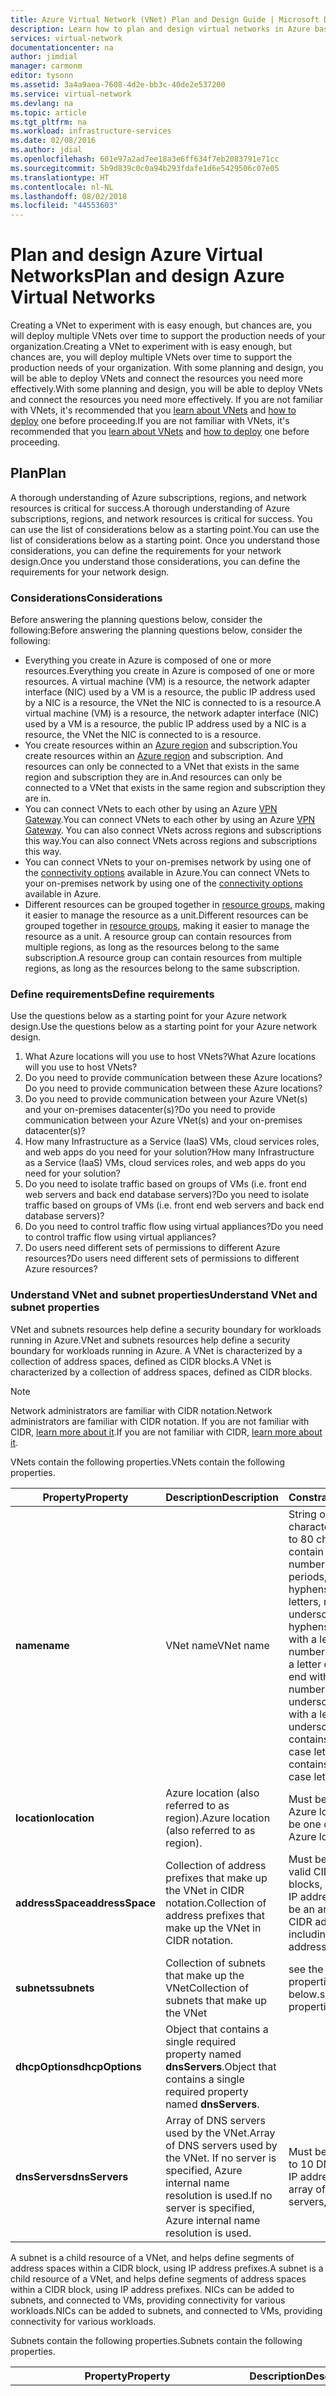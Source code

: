 ```yaml
---
title: Azure Virtual Network (VNet) Plan and Design Guide | Microsoft Docs
description: Learn how to plan and design virtual networks in Azure based on your isolation, connectivity, and location requirements.
services: virtual-network
documentationcenter: na
author: jimdial
manager: carmonm
editor: tysonn
ms.assetid: 3a4a9aea-7608-4d2e-bb3c-40de2e537200
ms.service: virtual-network
ms.devlang: na
ms.topic: article
ms.tgt_pltfrm: na
ms.workload: infrastructure-services
ms.date: 02/08/2016
ms.author: jdial
ms.openlocfilehash: 601e97a2ad7ee18a3e6ff634f7eb2083791e71cc
ms.sourcegitcommit: 5b9d839c0c0a94b293fdafe1d6e5429506c07e05
ms.translationtype: HT
ms.contentlocale: nl-NL
ms.lasthandoff: 08/02/2018
ms.locfileid: "44553603"
---
```

# <a name="plan-and-design-azure-virtual-networks"></a><span data-ttu-id="439d5-103">Plan and design Azure Virtual Networks</span><span class="sxs-lookup"><span data-stu-id="439d5-103">Plan and design Azure Virtual Networks</span></span>
<span data-ttu-id="439d5-104">Creating a VNet to experiment with is easy enough, but chances are, you will deploy multiple VNets over time to support the production needs of your organization.</span><span class="sxs-lookup"><span data-stu-id="439d5-104">Creating a VNet to experiment with is easy enough, but chances are, you will deploy multiple VNets over time to support the production needs of your organization.</span></span> <span data-ttu-id="439d5-105">With some planning and design, you will be able to deploy VNets and connect the resources you need more effectively.</span><span class="sxs-lookup"><span data-stu-id="439d5-105">With some planning and design, you will be able to deploy VNets and connect the resources you need more effectively.</span></span> <span data-ttu-id="439d5-106">If you are not familiar with VNets, it's recommended that you [learn about VNets](virtual-networks-overview.md) and [how to deploy](virtual-networks-create-vnet-arm-pportal.md) one before proceeding.</span><span class="sxs-lookup"><span data-stu-id="439d5-106">If you are not familiar with VNets, it's recommended that you [learn about VNets](virtual-networks-overview.md) and [how to deploy](virtual-networks-create-vnet-arm-pportal.md) one before proceeding.</span></span>

## <a name="plan"></a><span data-ttu-id="439d5-107">Plan</span><span class="sxs-lookup"><span data-stu-id="439d5-107">Plan</span></span>
<span data-ttu-id="439d5-108">A thorough understanding of Azure subscriptions, regions, and network resources is critical for success.</span><span class="sxs-lookup"><span data-stu-id="439d5-108">A thorough understanding of Azure subscriptions, regions, and network resources is critical for success.</span></span> <span data-ttu-id="439d5-109">You can use the list of considerations below as a starting point.</span><span class="sxs-lookup"><span data-stu-id="439d5-109">You can use the list of considerations below as a starting point.</span></span> <span data-ttu-id="439d5-110">Once you understand those considerations, you can define the requirements for your network design.</span><span class="sxs-lookup"><span data-stu-id="439d5-110">Once you understand those considerations, you can define the requirements for your network design.</span></span>

### <a name="considerations"></a><span data-ttu-id="439d5-111">Considerations</span><span class="sxs-lookup"><span data-stu-id="439d5-111">Considerations</span></span>
<span data-ttu-id="439d5-112">Before answering the planning questions below, consider the following:</span><span class="sxs-lookup"><span data-stu-id="439d5-112">Before answering the planning questions below, consider the following:</span></span>

* <span data-ttu-id="439d5-113">Everything you create in Azure is composed of one or more resources.</span><span class="sxs-lookup"><span data-stu-id="439d5-113">Everything you create in Azure is composed of one or more resources.</span></span> <span data-ttu-id="439d5-114">A virtual machine (VM) is a resource, the network adapter interface (NIC) used by a VM is a resource, the public IP address used by a NIC is a resource, the VNet the NIC is connected to is a resource.</span><span class="sxs-lookup"><span data-stu-id="439d5-114">A virtual machine (VM) is a resource, the network adapter interface (NIC) used by a VM is a resource, the public IP address used by a NIC is a resource, the VNet the NIC is connected to is a resource.</span></span>
* <span data-ttu-id="439d5-115">You create resources within an [Azure region](https://azure.microsoft.com/regions/#services) and subscription.</span><span class="sxs-lookup"><span data-stu-id="439d5-115">You create resources within an [Azure region](https://azure.microsoft.com/regions/#services) and subscription.</span></span> <span data-ttu-id="439d5-116">And resources can only be connected to a VNet that exists in the same region and subscription they are in.</span><span class="sxs-lookup"><span data-stu-id="439d5-116">And resources can only be connected to a VNet that exists in the same region and subscription they are in.</span></span>
* <span data-ttu-id="439d5-117">You can connect VNets to each other by using an Azure [VPN Gateway](../vpn-gateway/vpn-gateway-vnet-vnet-rm-ps.md).</span><span class="sxs-lookup"><span data-stu-id="439d5-117">You can connect VNets to each other by using an Azure [VPN Gateway](../vpn-gateway/vpn-gateway-vnet-vnet-rm-ps.md).</span></span> <span data-ttu-id="439d5-118">You can also connect VNets across regions and subscriptions this way.</span><span class="sxs-lookup"><span data-stu-id="439d5-118">You can also connect VNets across regions and subscriptions this way.</span></span>
* <span data-ttu-id="439d5-119">You can connect VNets to your on-premises network by using one of the [connectivity options](../vpn-gateway/vpn-gateway-about-vpngateways.md#site-to-site-and-multi-site-ipsecike-vpn-tunnel) available in Azure.</span><span class="sxs-lookup"><span data-stu-id="439d5-119">You can connect VNets to your on-premises network by using one of the [connectivity options](../vpn-gateway/vpn-gateway-about-vpngateways.md#site-to-site-and-multi-site-ipsecike-vpn-tunnel) available in Azure.</span></span>
* <span data-ttu-id="439d5-120">Different resources can be grouped together in [resource groups](../azure-resource-manager/resource-group-overview.md#resource-groups), making it easier to manage the resource as a unit.</span><span class="sxs-lookup"><span data-stu-id="439d5-120">Different resources can be grouped together in [resource groups](../azure-resource-manager/resource-group-overview.md#resource-groups), making it easier to manage the resource as a unit.</span></span> <span data-ttu-id="439d5-121">A resource group can contain resources from multiple regions, as long as the resources belong to the same subscription.</span><span class="sxs-lookup"><span data-stu-id="439d5-121">A resource group can contain resources from multiple regions, as long as the resources belong to the same subscription.</span></span>

### <a name="define-requirements"></a><span data-ttu-id="439d5-122">Define requirements</span><span class="sxs-lookup"><span data-stu-id="439d5-122">Define requirements</span></span>
<span data-ttu-id="439d5-123">Use the questions below as a starting point for your Azure network design.</span><span class="sxs-lookup"><span data-stu-id="439d5-123">Use the questions below as a starting point for your Azure network design.</span></span>    

1. <span data-ttu-id="439d5-124">What Azure locations will you use to host VNets?</span><span class="sxs-lookup"><span data-stu-id="439d5-124">What Azure locations will you use to host VNets?</span></span>
2. <span data-ttu-id="439d5-125">Do you need to provide communication between these Azure locations?</span><span class="sxs-lookup"><span data-stu-id="439d5-125">Do you need to provide communication between these Azure locations?</span></span>
3. <span data-ttu-id="439d5-126">Do you need to provide communication between your Azure VNet(s) and your on-premises datacenter(s)?</span><span class="sxs-lookup"><span data-stu-id="439d5-126">Do you need to provide communication between your Azure VNet(s) and your on-premises datacenter(s)?</span></span>
4. <span data-ttu-id="439d5-127">How many Infrastructure as a Service (IaaS) VMs, cloud services roles, and web apps do you need for your solution?</span><span class="sxs-lookup"><span data-stu-id="439d5-127">How many Infrastructure as a Service (IaaS) VMs, cloud services roles, and web apps do you need for your solution?</span></span>
5. <span data-ttu-id="439d5-128">Do you need to isolate traffic based on groups of VMs (i.e. front end web servers and back end database servers)?</span><span class="sxs-lookup"><span data-stu-id="439d5-128">Do you need to isolate traffic based on groups of VMs (i.e. front end web servers and back end database servers)?</span></span>
6. <span data-ttu-id="439d5-129">Do you need to control traffic flow using virtual appliances?</span><span class="sxs-lookup"><span data-stu-id="439d5-129">Do you need to control traffic flow using virtual appliances?</span></span>
7. <span data-ttu-id="439d5-130">Do users need different sets of permissions to different Azure resources?</span><span class="sxs-lookup"><span data-stu-id="439d5-130">Do users need different sets of permissions to different Azure resources?</span></span>

### <a name="understand-vnet-and-subnet-properties"></a><span data-ttu-id="439d5-131">Understand VNet and subnet properties</span><span class="sxs-lookup"><span data-stu-id="439d5-131">Understand VNet and subnet properties</span></span>
<span data-ttu-id="439d5-132">VNet and subnets resources help define a security boundary for workloads running in Azure.</span><span class="sxs-lookup"><span data-stu-id="439d5-132">VNet and subnets resources help define a security boundary for workloads running in Azure.</span></span> <span data-ttu-id="439d5-133">A VNet is characterized by a collection of address spaces, defined as CIDR blocks.</span><span class="sxs-lookup"><span data-stu-id="439d5-133">A VNet is characterized by a collection of address spaces, defined as CIDR blocks.</span></span>

> [!NOTE]
> <span data-ttu-id="439d5-134">Network administrators are familiar with CIDR notation.</span><span class="sxs-lookup"><span data-stu-id="439d5-134">Network administrators are familiar with CIDR notation.</span></span> <span data-ttu-id="439d5-135">If you are not familiar with CIDR, [learn more about it](http://whatismyipaddress.com/cidr).</span><span class="sxs-lookup"><span data-stu-id="439d5-135">If you are not familiar with CIDR, [learn more about it](http://whatismyipaddress.com/cidr).</span></span>
>
>

<span data-ttu-id="439d5-136">VNets contain the following properties.</span><span class="sxs-lookup"><span data-stu-id="439d5-136">VNets contain the following properties.</span></span>

| <span data-ttu-id="439d5-137">Property</span><span class="sxs-lookup"><span data-stu-id="439d5-137">Property</span></span> | <span data-ttu-id="439d5-138">Description</span><span class="sxs-lookup"><span data-stu-id="439d5-138">Description</span></span> | <span data-ttu-id="439d5-139">Constraints</span><span class="sxs-lookup"><span data-stu-id="439d5-139">Constraints</span></span> |
| --- | --- | --- |
| <span data-ttu-id="439d5-140">**name**</span><span class="sxs-lookup"><span data-stu-id="439d5-140">**name**</span></span> |<span data-ttu-id="439d5-141">VNet name</span><span class="sxs-lookup"><span data-stu-id="439d5-141">VNet name</span></span> |<span data-ttu-id="439d5-142">String of up to 80 characters.</span><span class="sxs-lookup"><span data-stu-id="439d5-142">String of up to 80 characters.</span></span> <span data-ttu-id="439d5-143">May contain letters, numbers, underscore, periods, or hyphens.</span><span class="sxs-lookup"><span data-stu-id="439d5-143">May contain letters, numbers, underscore, periods, or hyphens.</span></span> <span data-ttu-id="439d5-144">Must start with a letter or number.</span><span class="sxs-lookup"><span data-stu-id="439d5-144">Must start with a letter or number.</span></span> <span data-ttu-id="439d5-145">Must end with a letter, number, or underscore.</span><span class="sxs-lookup"><span data-stu-id="439d5-145">Must end with a letter, number, or underscore.</span></span> <span data-ttu-id="439d5-146">Can contains upper or lower case letters.</span><span class="sxs-lookup"><span data-stu-id="439d5-146">Can contains upper or lower case letters.</span></span> |
| <span data-ttu-id="439d5-147">**location**</span><span class="sxs-lookup"><span data-stu-id="439d5-147">**location**</span></span> |<span data-ttu-id="439d5-148">Azure location (also referred to as region).</span><span class="sxs-lookup"><span data-stu-id="439d5-148">Azure location (also referred to as region).</span></span> |<span data-ttu-id="439d5-149">Must be one of the valid Azure locations.</span><span class="sxs-lookup"><span data-stu-id="439d5-149">Must be one of the valid Azure locations.</span></span> |
| <span data-ttu-id="439d5-150">**addressSpace**</span><span class="sxs-lookup"><span data-stu-id="439d5-150">**addressSpace**</span></span> |<span data-ttu-id="439d5-151">Collection of address prefixes that make up the VNet in CIDR notation.</span><span class="sxs-lookup"><span data-stu-id="439d5-151">Collection of address prefixes that make up the VNet in CIDR notation.</span></span> |<span data-ttu-id="439d5-152">Must be an array of valid CIDR address blocks, including public IP address ranges.</span><span class="sxs-lookup"><span data-stu-id="439d5-152">Must be an array of valid CIDR address blocks, including public IP address ranges.</span></span> |
| <span data-ttu-id="439d5-153">**subnets**</span><span class="sxs-lookup"><span data-stu-id="439d5-153">**subnets**</span></span> |<span data-ttu-id="439d5-154">Collection of subnets that make up the VNet</span><span class="sxs-lookup"><span data-stu-id="439d5-154">Collection of subnets that make up the VNet</span></span> |<span data-ttu-id="439d5-155">see the subnet properties table below.</span><span class="sxs-lookup"><span data-stu-id="439d5-155">see the subnet properties table below.</span></span> |
| <span data-ttu-id="439d5-156">**dhcpOptions**</span><span class="sxs-lookup"><span data-stu-id="439d5-156">**dhcpOptions**</span></span> |<span data-ttu-id="439d5-157">Object that contains a single required property named **dnsServers**.</span><span class="sxs-lookup"><span data-stu-id="439d5-157">Object that contains a single required property named **dnsServers**.</span></span> | |
| <span data-ttu-id="439d5-158">**dnsServers**</span><span class="sxs-lookup"><span data-stu-id="439d5-158">**dnsServers**</span></span> |<span data-ttu-id="439d5-159">Array of DNS servers used by the VNet.</span><span class="sxs-lookup"><span data-stu-id="439d5-159">Array of DNS servers used by the VNet.</span></span> <span data-ttu-id="439d5-160">If no server is specified, Azure internal name resolution is used.</span><span class="sxs-lookup"><span data-stu-id="439d5-160">If no server is specified, Azure internal name resolution is used.</span></span> |<span data-ttu-id="439d5-161">Must be an array of up to 10 DNS servers, by IP address.</span><span class="sxs-lookup"><span data-stu-id="439d5-161">Must be an array of up to 10 DNS servers, by IP address.</span></span> |

<span data-ttu-id="439d5-162">A subnet is a child resource of a VNet, and helps define segments of address spaces within a CIDR block, using IP address prefixes.</span><span class="sxs-lookup"><span data-stu-id="439d5-162">A subnet is a child resource of a VNet, and helps define segments of address spaces within a CIDR block, using IP address prefixes.</span></span> <span data-ttu-id="439d5-163">NICs can be added to subnets, and connected to VMs, providing connectivity for various workloads.</span><span class="sxs-lookup"><span data-stu-id="439d5-163">NICs can be added to subnets, and connected to VMs, providing connectivity for various workloads.</span></span>

<span data-ttu-id="439d5-164">Subnets contain the following properties.</span><span class="sxs-lookup"><span data-stu-id="439d5-164">Subnets contain the following properties.</span></span>

| <span data-ttu-id="439d5-165">Property</span><span class="sxs-lookup"><span data-stu-id="439d5-165">Property</span></span> | <span data-ttu-id="439d5-166">Description</span><span class="sxs-lookup"><span data-stu-id="439d5-166">Description</span></span> | <span data-ttu-id="439d5-167">Constraints</span><span class="sxs-lookup"><span data-stu-id="439d5-167">Constraints</span></span> |
| --- | --- | --- |
| <span data-ttu-id="439d5-168">**name**</span><span class="sxs-lookup"><span data-stu-id="439d5-168">**name**</span></span> |<span data-ttu-id="439d5-169">Subnet name</span><span class="sxs-lookup"><span data-stu-id="439d5-169">Subnet name</span></span> |<span data-ttu-id="439d5-170">String of up to 80 characters.</span><span class="sxs-lookup"><span data-stu-id="439d5-170">String of up to 80 characters.</span></span> <span data-ttu-id="439d5-171">May contain letters, numbers, underscore, periods, or hyphens.</span><span class="sxs-lookup"><span data-stu-id="439d5-171">May contain letters, numbers, underscore, periods, or hyphens.</span></span> <span data-ttu-id="439d5-172">Must start with a letter or number.</span><span class="sxs-lookup"><span data-stu-id="439d5-172">Must start with a letter or number.</span></span> <span data-ttu-id="439d5-173">Must end with a letter, number, or underscore.</span><span class="sxs-lookup"><span data-stu-id="439d5-173">Must end with a letter, number, or underscore.</span></span> <span data-ttu-id="439d5-174">Can contains upper or lower case letters.</span><span class="sxs-lookup"><span data-stu-id="439d5-174">Can contains upper or lower case letters.</span></span> |
| <span data-ttu-id="439d5-175">**location**</span><span class="sxs-lookup"><span data-stu-id="439d5-175">**location**</span></span> |<span data-ttu-id="439d5-176">Azure location (also referred to as region).</span><span class="sxs-lookup"><span data-stu-id="439d5-176">Azure location (also referred to as region).</span></span> |<span data-ttu-id="439d5-177">Must be one of the valid Azure locations.</span><span class="sxs-lookup"><span data-stu-id="439d5-177">Must be one of the valid Azure locations.</span></span> |
| <span data-ttu-id="439d5-178">**addressPrefix**</span><span class="sxs-lookup"><span data-stu-id="439d5-178">**addressPrefix**</span></span> |<span data-ttu-id="439d5-179">Single address prefix that make up the subnet in CIDR notation</span><span class="sxs-lookup"><span data-stu-id="439d5-179">Single address prefix that make up the subnet in CIDR notation</span></span> |<span data-ttu-id="439d5-180">Must be a single CIDR block that is part of one of the VNet's address spaces.</span><span class="sxs-lookup"><span data-stu-id="439d5-180">Must be a single CIDR block that is part of one of the VNet's address spaces.</span></span> |
| <span data-ttu-id="439d5-181">**networkSecurityGroup**</span><span class="sxs-lookup"><span data-stu-id="439d5-181">**networkSecurityGroup**</span></span> |<span data-ttu-id="439d5-182">NSG applied to the subnet</span><span class="sxs-lookup"><span data-stu-id="439d5-182">NSG applied to the subnet</span></span> | |
| <span data-ttu-id="439d5-183">**routeTable**</span><span class="sxs-lookup"><span data-stu-id="439d5-183">**routeTable**</span></span> |<span data-ttu-id="439d5-184">Route table applied to the subnet</span><span class="sxs-lookup"><span data-stu-id="439d5-184">Route table applied to the subnet</span></span> | |
| <span data-ttu-id="439d5-185">**ipConfigurations**</span><span class="sxs-lookup"><span data-stu-id="439d5-185">**ipConfigurations**</span></span> |<span data-ttu-id="439d5-186">Collection of IP configuration objects used by NICs connected to the subnet</span><span class="sxs-lookup"><span data-stu-id="439d5-186">Collection of IP configuration objects used by NICs connected to the subnet</span></span> | |

### <a name="name-resolution"></a><span data-ttu-id="439d5-187">Name resolution</span><span class="sxs-lookup"><span data-stu-id="439d5-187">Name resolution</span></span>
<span data-ttu-id="439d5-188">By default, your VNet uses [Azure-provided name resolution](virtual-networks-name-resolution-for-vms-and-role-instances.md) to resolve names inside the VNet, and on the public Internet.</span><span class="sxs-lookup"><span data-stu-id="439d5-188">By default, your VNet uses [Azure-provided name resolution](virtual-networks-name-resolution-for-vms-and-role-instances.md) to resolve names inside the VNet, and on the public Internet.</span></span> <span data-ttu-id="439d5-189">However, if you connect your VNets to your on-premises data centers, you need to provide [your own DNS server](virtual-networks-name-resolution-for-vms-and-role-instances.md) to resolve names between your networks.</span><span class="sxs-lookup"><span data-stu-id="439d5-189">However, if you connect your VNets to your on-premises data centers, you need to provide [your own DNS server](virtual-networks-name-resolution-for-vms-and-role-instances.md) to resolve names between your networks.</span></span>  

### <a name="limits"></a><span data-ttu-id="439d5-190">Limits</span><span class="sxs-lookup"><span data-stu-id="439d5-190">Limits</span></span>
<span data-ttu-id="439d5-191">Review the networking limits in the [Azure limits](../azure-subscription-service-limits.md#networking-limits) article to ensure that your design doesn't conflict with any of the limits.</span><span class="sxs-lookup"><span data-stu-id="439d5-191">Review the networking limits in the [Azure limits](../azure-subscription-service-limits.md#networking-limits) article to ensure that your design doesn't conflict with any of the limits.</span></span> <span data-ttu-id="439d5-192">Some limits can be increased by opening a support ticket.</span><span class="sxs-lookup"><span data-stu-id="439d5-192">Some limits can be increased by opening a support ticket.</span></span>

### <a name="role-based-access-control-rbac"></a><span data-ttu-id="439d5-193">Role-Based Access Control (RBAC)</span><span class="sxs-lookup"><span data-stu-id="439d5-193">Role-Based Access Control (RBAC)</span></span>
<span data-ttu-id="439d5-194">You can use [Azure RBAC](../active-directory/role-based-access-built-in-roles.md) to control the level of access different users may have to different resources in Azure.</span><span class="sxs-lookup"><span data-stu-id="439d5-194">You can use [Azure RBAC](../active-directory/role-based-access-built-in-roles.md) to control the level of access different users may have to different resources in Azure.</span></span> <span data-ttu-id="439d5-195">That way you can segregate the work done by your team based on their needs.</span><span class="sxs-lookup"><span data-stu-id="439d5-195">That way you can segregate the work done by your team based on their needs.</span></span>

<span data-ttu-id="439d5-196">As far as virtual networks are concerned, users in the **Network Contributor** role have full control over Azure Resource Manager virtual network resources.</span><span class="sxs-lookup"><span data-stu-id="439d5-196">As far as virtual networks are concerned, users in the **Network Contributor** role have full control over Azure Resource Manager virtual network resources.</span></span> <span data-ttu-id="439d5-197">Similarly, users in the **Classic Network Contributor** role have full control over classic virtual network resources.</span><span class="sxs-lookup"><span data-stu-id="439d5-197">Similarly, users in the **Classic Network Contributor** role have full control over classic virtual network resources.</span></span>

> [!NOTE]
> <span data-ttu-id="439d5-198">You can also [create your own roles](../active-directory/role-based-access-control-configure.md) to separate your administrative needs.</span><span class="sxs-lookup"><span data-stu-id="439d5-198">You can also [create your own roles](../active-directory/role-based-access-control-configure.md) to separate your administrative needs.</span></span>
>
>

## <a name="design"></a><span data-ttu-id="439d5-199">Design</span><span class="sxs-lookup"><span data-stu-id="439d5-199">Design</span></span>
<span data-ttu-id="439d5-200">Once you know the answers to the questions in the [Plan](#Plan) section, review the following before defining your VNets.</span><span class="sxs-lookup"><span data-stu-id="439d5-200">Once you know the answers to the questions in the [Plan](#Plan) section, review the following before defining your VNets.</span></span>

### <a name="number-of-subscriptions-and-vnets"></a><span data-ttu-id="439d5-201">Number of subscriptions and VNets</span><span class="sxs-lookup"><span data-stu-id="439d5-201">Number of subscriptions and VNets</span></span>
<span data-ttu-id="439d5-202">You should consider creating multiple VNets in the following scenarios:</span><span class="sxs-lookup"><span data-stu-id="439d5-202">You should consider creating multiple VNets in the following scenarios:</span></span>

* <span data-ttu-id="439d5-203">**VMs that need to be placed in different Azure locations**.</span><span class="sxs-lookup"><span data-stu-id="439d5-203">**VMs that need to be placed in different Azure locations**.</span></span> <span data-ttu-id="439d5-204">VNets in Azure are regional.</span><span class="sxs-lookup"><span data-stu-id="439d5-204">VNets in Azure are regional.</span></span> <span data-ttu-id="439d5-205">They cannot span locations.</span><span class="sxs-lookup"><span data-stu-id="439d5-205">They cannot span locations.</span></span> <span data-ttu-id="439d5-206">Therefore you need at least one VNet for each Azure location you want to host VMs in.</span><span class="sxs-lookup"><span data-stu-id="439d5-206">Therefore you need at least one VNet for each Azure location you want to host VMs in.</span></span>
* <span data-ttu-id="439d5-207">**Workloads that need to be completely isolated from one another**.</span><span class="sxs-lookup"><span data-stu-id="439d5-207">**Workloads that need to be completely isolated from one another**.</span></span> <span data-ttu-id="439d5-208">You can create separate VNets, that even use the same IP address spaces, to isolate different workloads from one another.</span><span class="sxs-lookup"><span data-stu-id="439d5-208">You can create separate VNets, that even use the same IP address spaces, to isolate different workloads from one another.</span></span>

<span data-ttu-id="439d5-209">Keep in mind that the limits you see above are per region, per subscription.</span><span class="sxs-lookup"><span data-stu-id="439d5-209">Keep in mind that the limits you see above are per region, per subscription.</span></span> <span data-ttu-id="439d5-210">That means you can use multiple subscriptions to increase the limit of resources you can maintain in Azure.</span><span class="sxs-lookup"><span data-stu-id="439d5-210">That means you can use multiple subscriptions to increase the limit of resources you can maintain in Azure.</span></span> <span data-ttu-id="439d5-211">You can use a site-to-site VPN, or an ExpressRoute circuit, to connect VNets in different subscriptions.</span><span class="sxs-lookup"><span data-stu-id="439d5-211">You can use a site-to-site VPN, or an ExpressRoute circuit, to connect VNets in different subscriptions.</span></span>

### <a name="subscription-and-vnet-design-patterns"></a><span data-ttu-id="439d5-212">Subscription and VNet design patterns</span><span class="sxs-lookup"><span data-stu-id="439d5-212">Subscription and VNet design patterns</span></span>
<span data-ttu-id="439d5-213">The table below shows some common design patterns for using subscriptions and VNets.</span><span class="sxs-lookup"><span data-stu-id="439d5-213">The table below shows some common design patterns for using subscriptions and VNets.</span></span>

| <span data-ttu-id="439d5-214">Scenario</span><span class="sxs-lookup"><span data-stu-id="439d5-214">Scenario</span></span> | <span data-ttu-id="439d5-215">Diagram</span><span class="sxs-lookup"><span data-stu-id="439d5-215">Diagram</span></span> | <span data-ttu-id="439d5-216">Pros</span><span class="sxs-lookup"><span data-stu-id="439d5-216">Pros</span></span> | <span data-ttu-id="439d5-217">Cons</span><span class="sxs-lookup"><span data-stu-id="439d5-217">Cons</span></span> |
| --- | --- | --- | --- |
| <span data-ttu-id="439d5-218">Single subscription, two VNets per app</span><span class="sxs-lookup"><span data-stu-id="439d5-218">Single subscription, two VNets per app</span></span> |![Single subscription](https://docstestmedia1.blob.core.windows.net/azure-media/articles/virtual-network/media/virtual-network-vnet-plan-design-arm/figure1.png) |<span data-ttu-id="439d5-220">Only one subscription to manage.</span><span class="sxs-lookup"><span data-stu-id="439d5-220">Only one subscription to manage.</span></span> |<span data-ttu-id="439d5-221">Maximum number of VNets per Azure region.</span><span class="sxs-lookup"><span data-stu-id="439d5-221">Maximum number of VNets per Azure region.</span></span> <span data-ttu-id="439d5-222">You need more subscriptions after that.</span><span class="sxs-lookup"><span data-stu-id="439d5-222">You need more subscriptions after that.</span></span> <span data-ttu-id="439d5-223">Review the [Azure limits](../azure-subscription-service-limits.md#networking-limits) article for details.</span><span class="sxs-lookup"><span data-stu-id="439d5-223">Review the [Azure limits](../azure-subscription-service-limits.md#networking-limits) article for details.</span></span> |
| <span data-ttu-id="439d5-224">One subscription per app, two VNets per app</span><span class="sxs-lookup"><span data-stu-id="439d5-224">One subscription per app, two VNets per app</span></span> |![Single subscription](https://docstestmedia1.blob.core.windows.net/azure-media/articles/virtual-network/media/virtual-network-vnet-plan-design-arm/figure2.png) |<span data-ttu-id="439d5-226">Uses only two VNets per subscription.</span><span class="sxs-lookup"><span data-stu-id="439d5-226">Uses only two VNets per subscription.</span></span> |<span data-ttu-id="439d5-227">Harder to manage when there are too many apps.</span><span class="sxs-lookup"><span data-stu-id="439d5-227">Harder to manage when there are too many apps.</span></span> |
| <span data-ttu-id="439d5-228">One subscription per business unit, two VNets per app.</span><span class="sxs-lookup"><span data-stu-id="439d5-228">One subscription per business unit, two VNets per app.</span></span> |![Single subscription](https://docstestmedia1.blob.core.windows.net/azure-media/articles/virtual-network/media/virtual-network-vnet-plan-design-arm/figure3.png) |<span data-ttu-id="439d5-230">Balance between number of subscriptions and VNets.</span><span class="sxs-lookup"><span data-stu-id="439d5-230">Balance between number of subscriptions and VNets.</span></span> |<span data-ttu-id="439d5-231">Maximum number of VNets per business unit (subscription).</span><span class="sxs-lookup"><span data-stu-id="439d5-231">Maximum number of VNets per business unit (subscription).</span></span> <span data-ttu-id="439d5-232">Review the [Azure limits](../azure-subscription-service-limits.md#networking-limits) article for details.</span><span class="sxs-lookup"><span data-stu-id="439d5-232">Review the [Azure limits](../azure-subscription-service-limits.md#networking-limits) article for details.</span></span> |
| <span data-ttu-id="439d5-233">One subscription per business unit, two VNets per group of apps.</span><span class="sxs-lookup"><span data-stu-id="439d5-233">One subscription per business unit, two VNets per group of apps.</span></span> |![Single subscription](https://docstestmedia1.blob.core.windows.net/azure-media/articles/virtual-network/media/virtual-network-vnet-plan-design-arm/figure4.png) |<span data-ttu-id="439d5-235">Balance between number of subscriptions and VNets.</span><span class="sxs-lookup"><span data-stu-id="439d5-235">Balance between number of subscriptions and VNets.</span></span> |<span data-ttu-id="439d5-236">Apps must be isolated by using subnets and NSGs.</span><span class="sxs-lookup"><span data-stu-id="439d5-236">Apps must be isolated by using subnets and NSGs.</span></span> |

### <a name="number-of-subnets"></a><span data-ttu-id="439d5-237">Number of subnets</span><span class="sxs-lookup"><span data-stu-id="439d5-237">Number of subnets</span></span>
<span data-ttu-id="439d5-238">You should consider multiple subnets in a VNet in the following scenarios:</span><span class="sxs-lookup"><span data-stu-id="439d5-238">You should consider multiple subnets in a VNet in the following scenarios:</span></span>

* <span data-ttu-id="439d5-239">**Not enough private IP addresses for all NICs in a subnet**.</span><span class="sxs-lookup"><span data-stu-id="439d5-239">**Not enough private IP addresses for all NICs in a subnet**.</span></span> <span data-ttu-id="439d5-240">If your subnet address space does not contain enough IP addresses for the number of NICs in the subnet, you need to create multiple subnets.</span><span class="sxs-lookup"><span data-stu-id="439d5-240">If your subnet address space does not contain enough IP addresses for the number of NICs in the subnet, you need to create multiple subnets.</span></span> <span data-ttu-id="439d5-241">Keep in mind that Azure reserves 5 private IP addresses from each subnet that cannot be used: the first and last addresses of the address space (for the subnet address, and multicast) and 3 addresses to be used internally (for DHCP and DNS purposes).</span><span class="sxs-lookup"><span data-stu-id="439d5-241">Keep in mind that Azure reserves 5 private IP addresses from each subnet that cannot be used: the first and last addresses of the address space (for the subnet address, and multicast) and 3 addresses to be used internally (for DHCP and DNS purposes).</span></span>
* <span data-ttu-id="439d5-242">**Security**.</span><span class="sxs-lookup"><span data-stu-id="439d5-242">**Security**.</span></span> <span data-ttu-id="439d5-243">You can use subnets to separate groups of VMs from one another for workloads that have a multi-layer structure, and apply different [network security groups (NSGs)](virtual-networks-nsg.md#subnets) for those subnets.</span><span class="sxs-lookup"><span data-stu-id="439d5-243">You can use subnets to separate groups of VMs from one another for workloads that have a multi-layer structure, and apply different [network security groups (NSGs)](virtual-networks-nsg.md#subnets) for those subnets.</span></span>
* <span data-ttu-id="439d5-244">**Hybrid connectivity**.</span><span class="sxs-lookup"><span data-stu-id="439d5-244">**Hybrid connectivity**.</span></span> <span data-ttu-id="439d5-245">You can use VPN gateways and ExpressRoute circuits to [connect](../vpn-gateway/vpn-gateway-about-vpngateways.md#site-to-site-and-multi-site-ipsecike-vpn-tunnel) your VNets to one another, and to your on-premises data center(s).</span><span class="sxs-lookup"><span data-stu-id="439d5-245">You can use VPN gateways and ExpressRoute circuits to [connect](../vpn-gateway/vpn-gateway-about-vpngateways.md#site-to-site-and-multi-site-ipsecike-vpn-tunnel) your VNets to one another, and to your on-premises data center(s).</span></span> <span data-ttu-id="439d5-246">VPN gateways and ExpressRoute circuits require a subnet of their own to be created.</span><span class="sxs-lookup"><span data-stu-id="439d5-246">VPN gateways and ExpressRoute circuits require a subnet of their own to be created.</span></span>
* <span data-ttu-id="439d5-247">**Virtual appliances**.</span><span class="sxs-lookup"><span data-stu-id="439d5-247">**Virtual appliances**.</span></span> <span data-ttu-id="439d5-248">You can use a virtual appliance, such as a firewall, WAN accelerator, or VPN gateway in an Azure VNet.</span><span class="sxs-lookup"><span data-stu-id="439d5-248">You can use a virtual appliance, such as a firewall, WAN accelerator, or VPN gateway in an Azure VNet.</span></span> <span data-ttu-id="439d5-249">When you do so, you need to [route traffic](virtual-networks-udr-overview.md) to those appliances and isolate them in their own subnet.</span><span class="sxs-lookup"><span data-stu-id="439d5-249">When you do so, you need to [route traffic](virtual-networks-udr-overview.md) to those appliances and isolate them in their own subnet.</span></span>

### <a name="subnet-and-nsg-design-patterns"></a><span data-ttu-id="439d5-250">Subnet and NSG design patterns</span><span class="sxs-lookup"><span data-stu-id="439d5-250">Subnet and NSG design patterns</span></span>
<span data-ttu-id="439d5-251">The table below shows some common design patterns for using subnets.</span><span class="sxs-lookup"><span data-stu-id="439d5-251">The table below shows some common design patterns for using subnets.</span></span>

| <span data-ttu-id="439d5-252">Scenario</span><span class="sxs-lookup"><span data-stu-id="439d5-252">Scenario</span></span> | <span data-ttu-id="439d5-253">Diagram</span><span class="sxs-lookup"><span data-stu-id="439d5-253">Diagram</span></span> | <span data-ttu-id="439d5-254">Pros</span><span class="sxs-lookup"><span data-stu-id="439d5-254">Pros</span></span> | <span data-ttu-id="439d5-255">Cons</span><span class="sxs-lookup"><span data-stu-id="439d5-255">Cons</span></span> |
| --- | --- | --- | --- |
| <span data-ttu-id="439d5-256">Single subnet, NSGs per application layer, per app</span><span class="sxs-lookup"><span data-stu-id="439d5-256">Single subnet, NSGs per application layer, per app</span></span> |![Single subnet](https://docstestmedia1.blob.core.windows.net/azure-media/articles/virtual-network/media/virtual-network-vnet-plan-design-arm/figure5.png) |<span data-ttu-id="439d5-258">Only one subnet to manage.</span><span class="sxs-lookup"><span data-stu-id="439d5-258">Only one subnet to manage.</span></span> |<span data-ttu-id="439d5-259">Multiple NSGs necessary to isolate each application.</span><span class="sxs-lookup"><span data-stu-id="439d5-259">Multiple NSGs necessary to isolate each application.</span></span> |
| <span data-ttu-id="439d5-260">One subnet per app, NSGs per application layer</span><span class="sxs-lookup"><span data-stu-id="439d5-260">One subnet per app, NSGs per application layer</span></span> |![Subnet per app](https://docstestmedia1.blob.core.windows.net/azure-media/articles/virtual-network/media/virtual-network-vnet-plan-design-arm/figure6.png) |<span data-ttu-id="439d5-262">Fewer NSGs to manage.</span><span class="sxs-lookup"><span data-stu-id="439d5-262">Fewer NSGs to manage.</span></span> |<span data-ttu-id="439d5-263">Multiple subnets to manage.</span><span class="sxs-lookup"><span data-stu-id="439d5-263">Multiple subnets to manage.</span></span> |
| <span data-ttu-id="439d5-264">One subnet per application layer, NSGs per app.</span><span class="sxs-lookup"><span data-stu-id="439d5-264">One subnet per application layer, NSGs per app.</span></span> |![Subnet per layer](https://docstestmedia1.blob.core.windows.net/azure-media/articles/virtual-network/media/virtual-network-vnet-plan-design-arm/figure7.png) |<span data-ttu-id="439d5-266">Balance between number of subnets and NSGs.</span><span class="sxs-lookup"><span data-stu-id="439d5-266">Balance between number of subnets and NSGs.</span></span> |<span data-ttu-id="439d5-267">Maximum number of NSGs per subscription.</span><span class="sxs-lookup"><span data-stu-id="439d5-267">Maximum number of NSGs per subscription.</span></span> <span data-ttu-id="439d5-268">Review the [Azure limits](../azure-subscription-service-limits.md#networking-limits) article for details.</span><span class="sxs-lookup"><span data-stu-id="439d5-268">Review the [Azure limits](../azure-subscription-service-limits.md#networking-limits) article for details.</span></span> |
| <span data-ttu-id="439d5-269">One subnet per application layer, per app, NSGs per subnet</span><span class="sxs-lookup"><span data-stu-id="439d5-269">One subnet per application layer, per app, NSGs per subnet</span></span> |![Subnet per layer per app](https://docstestmedia1.blob.core.windows.net/azure-media/articles/virtual-network/media/virtual-network-vnet-plan-design-arm/figure8.png) |<span data-ttu-id="439d5-271">Possibly smaller number of NSGs.</span><span class="sxs-lookup"><span data-stu-id="439d5-271">Possibly smaller number of NSGs.</span></span> |<span data-ttu-id="439d5-272">Multiple subnets to manage.</span><span class="sxs-lookup"><span data-stu-id="439d5-272">Multiple subnets to manage.</span></span> |

## <a name="sample-design"></a><span data-ttu-id="439d5-273">Sample design</span><span class="sxs-lookup"><span data-stu-id="439d5-273">Sample design</span></span>
<span data-ttu-id="439d5-274">To illustrate the application of the information in this article, consider the following scenario.</span><span class="sxs-lookup"><span data-stu-id="439d5-274">To illustrate the application of the information in this article, consider the following scenario.</span></span>

<span data-ttu-id="439d5-275">You work for a company that has 2 data centers in North America, and two data centers Europe.</span><span class="sxs-lookup"><span data-stu-id="439d5-275">You work for a company that has 2 data centers in North America, and two data centers Europe.</span></span> <span data-ttu-id="439d5-276">You identified 6 different customer facing applications maintained by 2 different business units that you want to migrate to Azure as a pilot.</span><span class="sxs-lookup"><span data-stu-id="439d5-276">You identified 6 different customer facing applications maintained by 2 different business units that you want to migrate to Azure as a pilot.</span></span> <span data-ttu-id="439d5-277">The basic architecture for the applications are as follows:</span><span class="sxs-lookup"><span data-stu-id="439d5-277">The basic architecture for the applications are as follows:</span></span>

* <span data-ttu-id="439d5-278">App1, App2, App3, and App4 are web applications hosted on Linux servers running Ubuntu.</span><span class="sxs-lookup"><span data-stu-id="439d5-278">App1, App2, App3, and App4 are web applications hosted on Linux servers running Ubuntu.</span></span> <span data-ttu-id="439d5-279">Each application connects to a separate application server that hosts RESTful services on Linux servers.</span><span class="sxs-lookup"><span data-stu-id="439d5-279">Each application connects to a separate application server that hosts RESTful services on Linux servers.</span></span> <span data-ttu-id="439d5-280">The RESTful services connect to a back end MySQL database.</span><span class="sxs-lookup"><span data-stu-id="439d5-280">The RESTful services connect to a back end MySQL database.</span></span>
* <span data-ttu-id="439d5-281">App5 and App6 are web applications hosted on Windows servers running Windows Server 2012 R2.</span><span class="sxs-lookup"><span data-stu-id="439d5-281">App5 and App6 are web applications hosted on Windows servers running Windows Server 2012 R2.</span></span> <span data-ttu-id="439d5-282">Each application connects to a back end SQL Server database.</span><span class="sxs-lookup"><span data-stu-id="439d5-282">Each application connects to a back end SQL Server database.</span></span>
* <span data-ttu-id="439d5-283">All apps are currently hosted in one of the company's data centers in North America.</span><span class="sxs-lookup"><span data-stu-id="439d5-283">All apps are currently hosted in one of the company's data centers in North America.</span></span>
* <span data-ttu-id="439d5-284">The on-premises data centers use the 10.0.0.0/8 address space.</span><span class="sxs-lookup"><span data-stu-id="439d5-284">The on-premises data centers use the 10.0.0.0/8 address space.</span></span>

<span data-ttu-id="439d5-285">You need to design a virtual network solution that meets the following requirements:</span><span class="sxs-lookup"><span data-stu-id="439d5-285">You need to design a virtual network solution that meets the following requirements:</span></span>

* <span data-ttu-id="439d5-286">Each business unit should not be affected by resource consumption of other business units.</span><span class="sxs-lookup"><span data-stu-id="439d5-286">Each business unit should not be affected by resource consumption of other business units.</span></span>
* <span data-ttu-id="439d5-287">You should minimize the amount of VNets and subnets to make management easier.</span><span class="sxs-lookup"><span data-stu-id="439d5-287">You should minimize the amount of VNets and subnets to make management easier.</span></span>
* <span data-ttu-id="439d5-288">Each business unit should have a single test/development VNet used for all applications.</span><span class="sxs-lookup"><span data-stu-id="439d5-288">Each business unit should have a single test/development VNet used for all applications.</span></span>
* <span data-ttu-id="439d5-289">Each application is hosted in 2 different Azure data centers per continent (North America and Europe).</span><span class="sxs-lookup"><span data-stu-id="439d5-289">Each application is hosted in 2 different Azure data centers per continent (North America and Europe).</span></span>
* <span data-ttu-id="439d5-290">Each application is completely isolated from each other.</span><span class="sxs-lookup"><span data-stu-id="439d5-290">Each application is completely isolated from each other.</span></span>
* <span data-ttu-id="439d5-291">Each application can be accessed by customers over the Internet using HTTP.</span><span class="sxs-lookup"><span data-stu-id="439d5-291">Each application can be accessed by customers over the Internet using HTTP.</span></span>
* <span data-ttu-id="439d5-292">Each application can be accessed by users connected to the on-premises data centers by using an encrypted tunnel.</span><span class="sxs-lookup"><span data-stu-id="439d5-292">Each application can be accessed by users connected to the on-premises data centers by using an encrypted tunnel.</span></span>
* <span data-ttu-id="439d5-293">Connection to on-premises data centers should use existing VPN devices.</span><span class="sxs-lookup"><span data-stu-id="439d5-293">Connection to on-premises data centers should use existing VPN devices.</span></span>
* <span data-ttu-id="439d5-294">The company's networking group should have full control over the VNet configuration.</span><span class="sxs-lookup"><span data-stu-id="439d5-294">The company's networking group should have full control over the VNet configuration.</span></span>
* <span data-ttu-id="439d5-295">Developers in each business unit should only be able to deploy VMs to existing subnets.</span><span class="sxs-lookup"><span data-stu-id="439d5-295">Developers in each business unit should only be able to deploy VMs to existing subnets.</span></span>
* <span data-ttu-id="439d5-296">All applications will be migrated as they are to Azure (lift-and-shift).</span><span class="sxs-lookup"><span data-stu-id="439d5-296">All applications will be migrated as they are to Azure (lift-and-shift).</span></span>
* <span data-ttu-id="439d5-297">The databases in each location should replicate to other Azure locations once a day.</span><span class="sxs-lookup"><span data-stu-id="439d5-297">The databases in each location should replicate to other Azure locations once a day.</span></span>
* <span data-ttu-id="439d5-298">Each application should use 5 front end web servers, 2 application servers (when necessary), and 2 database servers.</span><span class="sxs-lookup"><span data-stu-id="439d5-298">Each application should use 5 front end web servers, 2 application servers (when necessary), and 2 database servers.</span></span>

### <a name="plan"></a><span data-ttu-id="439d5-299">Plan</span><span class="sxs-lookup"><span data-stu-id="439d5-299">Plan</span></span>
<span data-ttu-id="439d5-300">You should start your design planning by answering the question in the [Define requirements](#Define-requirements) section as shown below.</span><span class="sxs-lookup"><span data-stu-id="439d5-300">You should start your design planning by answering the question in the [Define requirements](#Define-requirements) section as shown below.</span></span>

1. <span data-ttu-id="439d5-301">What Azure locations will you use to host VNets?</span><span class="sxs-lookup"><span data-stu-id="439d5-301">What Azure locations will you use to host VNets?</span></span>

    <span data-ttu-id="439d5-302">2 locations in North America, and 2 locations in Europe.</span><span class="sxs-lookup"><span data-stu-id="439d5-302">2 locations in North America, and 2 locations in Europe.</span></span> <span data-ttu-id="439d5-303">You should pick those based on the physical location of your existing on-premises data centers.</span><span class="sxs-lookup"><span data-stu-id="439d5-303">You should pick those based on the physical location of your existing on-premises data centers.</span></span> <span data-ttu-id="439d5-304">That way your connection from your physical locations to Azure will have a better latency.</span><span class="sxs-lookup"><span data-stu-id="439d5-304">That way your connection from your physical locations to Azure will have a better latency.</span></span>
2. <span data-ttu-id="439d5-305">Do you need to provide communication between these Azure locations?</span><span class="sxs-lookup"><span data-stu-id="439d5-305">Do you need to provide communication between these Azure locations?</span></span>

    <span data-ttu-id="439d5-306">Yes.</span><span class="sxs-lookup"><span data-stu-id="439d5-306">Yes.</span></span> <span data-ttu-id="439d5-307">Since the databases must be replicated to all locations.</span><span class="sxs-lookup"><span data-stu-id="439d5-307">Since the databases must be replicated to all locations.</span></span>
3. <span data-ttu-id="439d5-308">Do you need to provide communication between your Azure VNet(s) and your on-premises data center(s)?</span><span class="sxs-lookup"><span data-stu-id="439d5-308">Do you need to provide communication between your Azure VNet(s) and your on-premises data center(s)?</span></span>

    <span data-ttu-id="439d5-309">Yes.</span><span class="sxs-lookup"><span data-stu-id="439d5-309">Yes.</span></span> <span data-ttu-id="439d5-310">Since users connected to the on-premises data centers must be able to access the applications through an encrypted tunnel.</span><span class="sxs-lookup"><span data-stu-id="439d5-310">Since users connected to the on-premises data centers must be able to access the applications through an encrypted tunnel.</span></span>
4. <span data-ttu-id="439d5-311">How many IaaS VMs do you need for your solution?</span><span class="sxs-lookup"><span data-stu-id="439d5-311">How many IaaS VMs do you need for your solution?</span></span>

    <span data-ttu-id="439d5-312">200 IaaS VMs.</span><span class="sxs-lookup"><span data-stu-id="439d5-312">200 IaaS VMs.</span></span> <span data-ttu-id="439d5-313">App1, App2 and App3 require 5 web servers each, 2 applications servers each, and 2 database servers each.</span><span class="sxs-lookup"><span data-stu-id="439d5-313">App1, App2 and App3 require 5 web servers each, 2 applications servers each, and 2 database servers each.</span></span> <span data-ttu-id="439d5-314">That's a total of 9 IaaS VMs per application, or 36 IaaS VMs.</span><span class="sxs-lookup"><span data-stu-id="439d5-314">That's a total of 9 IaaS VMs per application, or 36 IaaS VMs.</span></span> <span data-ttu-id="439d5-315">App5 and App6 require 5 web servers and 2 database servers each.</span><span class="sxs-lookup"><span data-stu-id="439d5-315">App5 and App6 require 5 web servers and 2 database servers each.</span></span> <span data-ttu-id="439d5-316">That's a total of 7 IaaS VMs per application, or 14 IaaS VMs.</span><span class="sxs-lookup"><span data-stu-id="439d5-316">That's a total of 7 IaaS VMs per application, or 14 IaaS VMs.</span></span> <span data-ttu-id="439d5-317">Therefore, you need 50 IaaS VMs for all applications in each Azure region.</span><span class="sxs-lookup"><span data-stu-id="439d5-317">Therefore, you need 50 IaaS VMs for all applications in each Azure region.</span></span> <span data-ttu-id="439d5-318">Since we need to use 4 regions, there will be 200 IaaS VMs.</span><span class="sxs-lookup"><span data-stu-id="439d5-318">Since we need to use 4 regions, there will be 200 IaaS VMs.</span></span>

    <span data-ttu-id="439d5-319">You will also need to provide DNS servers in each VNet, or in your on-premises data centers to resolve name between your Azure IaaS VMs and your on-premises network.</span><span class="sxs-lookup"><span data-stu-id="439d5-319">You will also need to provide DNS servers in each VNet, or in your on-premises data centers to resolve name between your Azure IaaS VMs and your on-premises network.</span></span>
5. <span data-ttu-id="439d5-320">Do you need to isolate traffic based on groups of VMs (i.e. front end web servers and back end database servers)?</span><span class="sxs-lookup"><span data-stu-id="439d5-320">Do you need to isolate traffic based on groups of VMs (i.e. front end web servers and back end database servers)?</span></span>

    <span data-ttu-id="439d5-321">Yes.</span><span class="sxs-lookup"><span data-stu-id="439d5-321">Yes.</span></span> <span data-ttu-id="439d5-322">Each application should be completely isolated from each other, and each application layer should also be isolated.</span><span class="sxs-lookup"><span data-stu-id="439d5-322">Each application should be completely isolated from each other, and each application layer should also be isolated.</span></span>
6. <span data-ttu-id="439d5-323">Do you need to control traffic flow using virtual appliances?</span><span class="sxs-lookup"><span data-stu-id="439d5-323">Do you need to control traffic flow using virtual appliances?</span></span>

    <span data-ttu-id="439d5-324">No.</span><span class="sxs-lookup"><span data-stu-id="439d5-324">No.</span></span> <span data-ttu-id="439d5-325">Virtual appliances can be used to provide more control over traffic flow, including more detailed data plane logging.</span><span class="sxs-lookup"><span data-stu-id="439d5-325">Virtual appliances can be used to provide more control over traffic flow, including more detailed data plane logging.</span></span>
7. <span data-ttu-id="439d5-326">Do users need different sets of permissions to different Azure resources?</span><span class="sxs-lookup"><span data-stu-id="439d5-326">Do users need different sets of permissions to different Azure resources?</span></span>

    <span data-ttu-id="439d5-327">Yes.</span><span class="sxs-lookup"><span data-stu-id="439d5-327">Yes.</span></span> <span data-ttu-id="439d5-328">The networking team needs full control on the virtual networking settings, while developers should only be able to deploy their VMs to pre-existing subnets.</span><span class="sxs-lookup"><span data-stu-id="439d5-328">The networking team needs full control on the virtual networking settings, while developers should only be able to deploy their VMs to pre-existing subnets.</span></span>

### <a name="design"></a><span data-ttu-id="439d5-329">Design</span><span class="sxs-lookup"><span data-stu-id="439d5-329">Design</span></span>
<span data-ttu-id="439d5-330">You should follow the design specifying subscriptions, VNets, subnets, and NSGs.</span><span class="sxs-lookup"><span data-stu-id="439d5-330">You should follow the design specifying subscriptions, VNets, subnets, and NSGs.</span></span> <span data-ttu-id="439d5-331">We will discuss NSGs here, but you should learn more about [NSGs](virtual-networks-nsg.md) before finishing your design.</span><span class="sxs-lookup"><span data-stu-id="439d5-331">We will discuss NSGs here, but you should learn more about [NSGs](virtual-networks-nsg.md) before finishing your design.</span></span>

<span data-ttu-id="439d5-332">**Number of subscriptions and VNets**</span><span class="sxs-lookup"><span data-stu-id="439d5-332">**Number of subscriptions and VNets**</span></span>

<span data-ttu-id="439d5-333">The following requirements are related to subscriptions and VNets:</span><span class="sxs-lookup"><span data-stu-id="439d5-333">The following requirements are related to subscriptions and VNets:</span></span>

* <span data-ttu-id="439d5-334">Each business unit should not be affected by resource consumption of other business units.</span><span class="sxs-lookup"><span data-stu-id="439d5-334">Each business unit should not be affected by resource consumption of other business units.</span></span>
* <span data-ttu-id="439d5-335">You should minimize the amount of VNets and subnets.</span><span class="sxs-lookup"><span data-stu-id="439d5-335">You should minimize the amount of VNets and subnets.</span></span>
* <span data-ttu-id="439d5-336">Each business unit should have a single test/development VNet used for all applications.</span><span class="sxs-lookup"><span data-stu-id="439d5-336">Each business unit should have a single test/development VNet used for all applications.</span></span>
* <span data-ttu-id="439d5-337">Each application is hosted in 2 different Azure data centers per continent (North America and Europe).</span><span class="sxs-lookup"><span data-stu-id="439d5-337">Each application is hosted in 2 different Azure data centers per continent (North America and Europe).</span></span>

<span data-ttu-id="439d5-338">Based on those requirements, you need a subscription for each business unit.</span><span class="sxs-lookup"><span data-stu-id="439d5-338">Based on those requirements, you need a subscription for each business unit.</span></span> <span data-ttu-id="439d5-339">That way, consumption of resources from a business unit will not count towards limits for other business units.</span><span class="sxs-lookup"><span data-stu-id="439d5-339">That way, consumption of resources from a business unit will not count towards limits for other business units.</span></span> <span data-ttu-id="439d5-340">And since you want to minimize the number of VNets, you should consider using the **one subscription per business unit, two VNets per group of apps** pattern as seen below.</span><span class="sxs-lookup"><span data-stu-id="439d5-340">And since you want to minimize the number of VNets, you should consider using the **one subscription per business unit, two VNets per group of apps** pattern as seen below.</span></span>

![Single subscription](https://docstestmedia1.blob.core.windows.net/azure-media/articles/virtual-network/media/virtual-network-vnet-plan-design-arm/figure9.png)

<span data-ttu-id="439d5-342">You also need to specify the address space for each VNet.</span><span class="sxs-lookup"><span data-stu-id="439d5-342">You also need to specify the address space for each VNet.</span></span> <span data-ttu-id="439d5-343">Since you need connectivity between the on-premises data centers and the Azure regions, the address space used for Azure VNets cannot clash with the on-premises network, and the address space used by each VNet should not clash with other existing VNets.</span><span class="sxs-lookup"><span data-stu-id="439d5-343">Since you need connectivity between the on-premises data centers and the Azure regions, the address space used for Azure VNets cannot clash with the on-premises network, and the address space used by each VNet should not clash with other existing VNets.</span></span> <span data-ttu-id="439d5-344">You could use the address spaces in the table below to satisfy these requirements.</span><span class="sxs-lookup"><span data-stu-id="439d5-344">You could use the address spaces in the table below to satisfy these requirements.</span></span>  

| <span data-ttu-id="439d5-345">**Subscription**</span><span class="sxs-lookup"><span data-stu-id="439d5-345">**Subscription**</span></span> | <span data-ttu-id="439d5-346">**VNet**</span><span class="sxs-lookup"><span data-stu-id="439d5-346">**VNet**</span></span> | <span data-ttu-id="439d5-347">**Azure region**</span><span class="sxs-lookup"><span data-stu-id="439d5-347">**Azure region**</span></span> | <span data-ttu-id="439d5-348">**Address space**</span><span class="sxs-lookup"><span data-stu-id="439d5-348">**Address space**</span></span> |
| --- | --- | --- | --- |
| <span data-ttu-id="439d5-349">BU1</span><span class="sxs-lookup"><span data-stu-id="439d5-349">BU1</span></span> |<span data-ttu-id="439d5-350">ProdBU1US1</span><span class="sxs-lookup"><span data-stu-id="439d5-350">ProdBU1US1</span></span> |<span data-ttu-id="439d5-351">West US</span><span class="sxs-lookup"><span data-stu-id="439d5-351">West US</span></span> |<span data-ttu-id="439d5-352">172.16.0.0/16</span><span class="sxs-lookup"><span data-stu-id="439d5-352">172.16.0.0/16</span></span> |
| <span data-ttu-id="439d5-353">BU1</span><span class="sxs-lookup"><span data-stu-id="439d5-353">BU1</span></span> |<span data-ttu-id="439d5-354">ProdBU1US2</span><span class="sxs-lookup"><span data-stu-id="439d5-354">ProdBU1US2</span></span> |<span data-ttu-id="439d5-355">East US</span><span class="sxs-lookup"><span data-stu-id="439d5-355">East US</span></span> |<span data-ttu-id="439d5-356">172.17.0.0/16</span><span class="sxs-lookup"><span data-stu-id="439d5-356">172.17.0.0/16</span></span> |
| <span data-ttu-id="439d5-357">BU1</span><span class="sxs-lookup"><span data-stu-id="439d5-357">BU1</span></span> |<span data-ttu-id="439d5-358">ProdBU1EU1</span><span class="sxs-lookup"><span data-stu-id="439d5-358">ProdBU1EU1</span></span> |<span data-ttu-id="439d5-359">North Europe</span><span class="sxs-lookup"><span data-stu-id="439d5-359">North Europe</span></span> |<span data-ttu-id="439d5-360">172.18.0.0/16</span><span class="sxs-lookup"><span data-stu-id="439d5-360">172.18.0.0/16</span></span> |
| <span data-ttu-id="439d5-361">BU1</span><span class="sxs-lookup"><span data-stu-id="439d5-361">BU1</span></span> |<span data-ttu-id="439d5-362">ProdBU1EU2</span><span class="sxs-lookup"><span data-stu-id="439d5-362">ProdBU1EU2</span></span> |<span data-ttu-id="439d5-363">West Europe</span><span class="sxs-lookup"><span data-stu-id="439d5-363">West Europe</span></span> |<span data-ttu-id="439d5-364">172.19.0.0/16</span><span class="sxs-lookup"><span data-stu-id="439d5-364">172.19.0.0/16</span></span> |
| <span data-ttu-id="439d5-365">BU1</span><span class="sxs-lookup"><span data-stu-id="439d5-365">BU1</span></span> |<span data-ttu-id="439d5-366">TestDevBU1</span><span class="sxs-lookup"><span data-stu-id="439d5-366">TestDevBU1</span></span> |<span data-ttu-id="439d5-367">West US</span><span class="sxs-lookup"><span data-stu-id="439d5-367">West US</span></span> |<span data-ttu-id="439d5-368">172.20.0.0/16</span><span class="sxs-lookup"><span data-stu-id="439d5-368">172.20.0.0/16</span></span> |
| <span data-ttu-id="439d5-369">BU2</span><span class="sxs-lookup"><span data-stu-id="439d5-369">BU2</span></span> |<span data-ttu-id="439d5-370">TestDevBU2</span><span class="sxs-lookup"><span data-stu-id="439d5-370">TestDevBU2</span></span> |<span data-ttu-id="439d5-371">West US</span><span class="sxs-lookup"><span data-stu-id="439d5-371">West US</span></span> |<span data-ttu-id="439d5-372">172.21.0.0/16</span><span class="sxs-lookup"><span data-stu-id="439d5-372">172.21.0.0/16</span></span> |
| <span data-ttu-id="439d5-373">BU2</span><span class="sxs-lookup"><span data-stu-id="439d5-373">BU2</span></span> |<span data-ttu-id="439d5-374">ProdBU2US1</span><span class="sxs-lookup"><span data-stu-id="439d5-374">ProdBU2US1</span></span> |<span data-ttu-id="439d5-375">West US</span><span class="sxs-lookup"><span data-stu-id="439d5-375">West US</span></span> |<span data-ttu-id="439d5-376">172.22.0.0/16</span><span class="sxs-lookup"><span data-stu-id="439d5-376">172.22.0.0/16</span></span> |
| <span data-ttu-id="439d5-377">BU2</span><span class="sxs-lookup"><span data-stu-id="439d5-377">BU2</span></span> |<span data-ttu-id="439d5-378">ProdBU2US2</span><span class="sxs-lookup"><span data-stu-id="439d5-378">ProdBU2US2</span></span> |<span data-ttu-id="439d5-379">East US</span><span class="sxs-lookup"><span data-stu-id="439d5-379">East US</span></span> |<span data-ttu-id="439d5-380">172.23.0.0/16</span><span class="sxs-lookup"><span data-stu-id="439d5-380">172.23.0.0/16</span></span> |
| <span data-ttu-id="439d5-381">BU2</span><span class="sxs-lookup"><span data-stu-id="439d5-381">BU2</span></span> |<span data-ttu-id="439d5-382">ProdBU2EU1</span><span class="sxs-lookup"><span data-stu-id="439d5-382">ProdBU2EU1</span></span> |<span data-ttu-id="439d5-383">North Europe</span><span class="sxs-lookup"><span data-stu-id="439d5-383">North Europe</span></span> |<span data-ttu-id="439d5-384">172.24.0.0/16</span><span class="sxs-lookup"><span data-stu-id="439d5-384">172.24.0.0/16</span></span> |
| <span data-ttu-id="439d5-385">BU2</span><span class="sxs-lookup"><span data-stu-id="439d5-385">BU2</span></span> |<span data-ttu-id="439d5-386">ProdBU2EU2</span><span class="sxs-lookup"><span data-stu-id="439d5-386">ProdBU2EU2</span></span> |<span data-ttu-id="439d5-387">West Europe</span><span class="sxs-lookup"><span data-stu-id="439d5-387">West Europe</span></span> |<span data-ttu-id="439d5-388">172.25.0.0/16</span><span class="sxs-lookup"><span data-stu-id="439d5-388">172.25.0.0/16</span></span> |

<span data-ttu-id="439d5-389">**Number of subnets and NSGs**</span><span class="sxs-lookup"><span data-stu-id="439d5-389">**Number of subnets and NSGs**</span></span>

<span data-ttu-id="439d5-390">The following requirements are related to subnets and NSGs:</span><span class="sxs-lookup"><span data-stu-id="439d5-390">The following requirements are related to subnets and NSGs:</span></span>

* <span data-ttu-id="439d5-391">You should minimize the amount of VNets and subnets.</span><span class="sxs-lookup"><span data-stu-id="439d5-391">You should minimize the amount of VNets and subnets.</span></span>
* <span data-ttu-id="439d5-392">Each application is completely isolated from each other.</span><span class="sxs-lookup"><span data-stu-id="439d5-392">Each application is completely isolated from each other.</span></span>
* <span data-ttu-id="439d5-393">Each application can be accessed by customers over the Internet using HTTP.</span><span class="sxs-lookup"><span data-stu-id="439d5-393">Each application can be accessed by customers over the Internet using HTTP.</span></span>
* <span data-ttu-id="439d5-394">Each application can be accessed by users connected to the on-premises data centers by using an encrypted tunnel.</span><span class="sxs-lookup"><span data-stu-id="439d5-394">Each application can be accessed by users connected to the on-premises data centers by using an encrypted tunnel.</span></span>
* <span data-ttu-id="439d5-395">Connection to on-premises data centers should use existing VPN devices.</span><span class="sxs-lookup"><span data-stu-id="439d5-395">Connection to on-premises data centers should use existing VPN devices.</span></span>
* <span data-ttu-id="439d5-396">The databases in each location should replicate to other Azure locations once a day.</span><span class="sxs-lookup"><span data-stu-id="439d5-396">The databases in each location should replicate to other Azure locations once a day.</span></span>

<span data-ttu-id="439d5-397">Based on those requirements, you could use one subnet per application layer, and use NSGs to filter traffic per application.</span><span class="sxs-lookup"><span data-stu-id="439d5-397">Based on those requirements, you could use one subnet per application layer, and use NSGs to filter traffic per application.</span></span> <span data-ttu-id="439d5-398">That way, you only have 3 subnets in each VNet (front end, application layer, and data layer) and one NSG per application per subnet.</span><span class="sxs-lookup"><span data-stu-id="439d5-398">That way, you only have 3 subnets in each VNet (front end, application layer, and data layer) and one NSG per application per subnet.</span></span> <span data-ttu-id="439d5-399">In this case, you should consider using the **one subnet per application layer, NSGs per app** design pattern.</span><span class="sxs-lookup"><span data-stu-id="439d5-399">In this case, you should consider using the **one subnet per application layer, NSGs per app** design pattern.</span></span> <span data-ttu-id="439d5-400">The figure below shows the use of the design pattern representing the **ProdBU1US1** VNet.</span><span class="sxs-lookup"><span data-stu-id="439d5-400">The figure below shows the use of the design pattern representing the **ProdBU1US1** VNet.</span></span>

![One subnet per layer, one NSG per application per layer](https://docstestmedia1.blob.core.windows.net/azure-media/articles/virtual-network/media/virtual-network-vnet-plan-design-arm/figure11.png)

<span data-ttu-id="439d5-402">However, you also need to create an extra subnet for the VPN connectivity between the VNets, and your on-premises data centers.</span><span class="sxs-lookup"><span data-stu-id="439d5-402">However, you also need to create an extra subnet for the VPN connectivity between the VNets, and your on-premises data centers.</span></span> <span data-ttu-id="439d5-403">And you need to specify the address space for each subnet.</span><span class="sxs-lookup"><span data-stu-id="439d5-403">And you need to specify the address space for each subnet.</span></span> <span data-ttu-id="439d5-404">The figure below shows a sample solution for **ProdBU1US1** VNet.</span><span class="sxs-lookup"><span data-stu-id="439d5-404">The figure below shows a sample solution for **ProdBU1US1** VNet.</span></span> <span data-ttu-id="439d5-405">You would replicate this scenario for each VNet.</span><span class="sxs-lookup"><span data-stu-id="439d5-405">You would replicate this scenario for each VNet.</span></span> <span data-ttu-id="439d5-406">Each color represents a different application.</span><span class="sxs-lookup"><span data-stu-id="439d5-406">Each color represents a different application.</span></span>

![Sample VNet](https://docstestmedia1.blob.core.windows.net/azure-media/articles/virtual-network/media/virtual-network-vnet-plan-design-arm/figure10.png)

<span data-ttu-id="439d5-408">**Access Control**</span><span class="sxs-lookup"><span data-stu-id="439d5-408">**Access Control**</span></span>

<span data-ttu-id="439d5-409">The following requirements are related to access control:</span><span class="sxs-lookup"><span data-stu-id="439d5-409">The following requirements are related to access control:</span></span>

* <span data-ttu-id="439d5-410">The company's networking group should have full control over the VNet configuration.</span><span class="sxs-lookup"><span data-stu-id="439d5-410">The company's networking group should have full control over the VNet configuration.</span></span>
* <span data-ttu-id="439d5-411">Developers in each business unit should only be able to deploy VMs to existing subnets.</span><span class="sxs-lookup"><span data-stu-id="439d5-411">Developers in each business unit should only be able to deploy VMs to existing subnets.</span></span>

<span data-ttu-id="439d5-412">Based on those requirements, you could add users from the networking team to the built-in **Network Contributor** role in each subscription; and create a custom role for the application developers in each subscription giving them rights to add VMs to existing subnets.</span><span class="sxs-lookup"><span data-stu-id="439d5-412">Based on those requirements, you could add users from the networking team to the built-in **Network Contributor** role in each subscription; and create a custom role for the application developers in each subscription giving them rights to add VMs to existing subnets.</span></span>

## <a name="next-steps"></a><span data-ttu-id="439d5-413">Next steps</span><span class="sxs-lookup"><span data-stu-id="439d5-413">Next steps</span></span>
* <span data-ttu-id="439d5-414">[Deploy a virtual network](virtual-networks-create-vnet-arm-template-click.md) based on a scenario.</span><span class="sxs-lookup"><span data-stu-id="439d5-414">[Deploy a virtual network](virtual-networks-create-vnet-arm-template-click.md) based on a scenario.</span></span>
* <span data-ttu-id="439d5-415">Understand how to [load balance](../load-balancer/load-balancer-overview.md) IaaS VMs and [manage routing over multiple Azure regions](../traffic-manager/traffic-manager-overview.md).</span><span class="sxs-lookup"><span data-stu-id="439d5-415">Understand how to [load balance](../load-balancer/load-balancer-overview.md) IaaS VMs and [manage routing over multiple Azure regions](../traffic-manager/traffic-manager-overview.md).</span></span>
* <span data-ttu-id="439d5-416">Learn more about [NSGs and how to plan and design](virtual-networks-nsg.md) an NSG solution.</span><span class="sxs-lookup"><span data-stu-id="439d5-416">Learn more about [NSGs and how to plan and design](virtual-networks-nsg.md) an NSG solution.</span></span>
* <span data-ttu-id="439d5-417">Learn more about your [cross-premises and VNet connectivity options](../vpn-gateway/vpn-gateway-about-vpngateways.md#site-to-site-and-multi-site-ipsecike-vpn-tunnel).</span><span class="sxs-lookup"><span data-stu-id="439d5-417">Learn more about your [cross-premises and VNet connectivity options](../vpn-gateway/vpn-gateway-about-vpngateways.md#site-to-site-and-multi-site-ipsecike-vpn-tunnel).</span></span>











